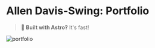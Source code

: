 # Allen Davis-Swing: Portfolio

> 🚀 **Built with Astro?** It's fast!

![portfolio](https://www.davisswing.com)
